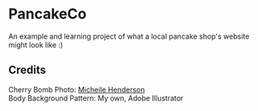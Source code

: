 # PancakeCo

An example and learning project of what a local pancake shop's website might look like :)

## Credits

Cherry Bomb Photo: [Micheile Henderson](https://unsplash.com/@micheile)<br>
Body Background Pattern: My own, Adobe Illustrator
